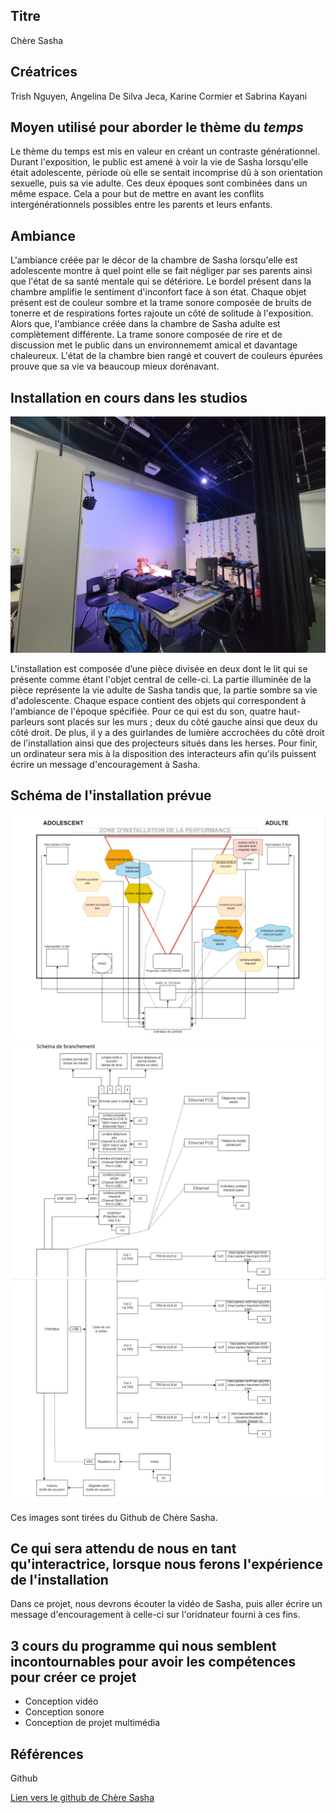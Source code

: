 ## Titre 

Chère Sasha

## Créatrices

Trish Nguyen, Angelina De Silva Jeca, Karine Cormier et Sabrina Kayani

## Moyen utilisé pour aborder le thème du *temps* 

Le thème du temps est mis en valeur en créant un contraste générationnel. Durant l'exposition, le public est amené à voir la vie de Sasha lorsqu'elle était adolescente, période où elle se sentait incomprise dû à son orientation sexuelle, puis sa vie adulte. Ces deux époques sont combinées dans un même espace. Cela a pour but de mettre en avant les conflits intergénérationnels possibles entre les parents et leurs enfants.

## Ambiance

L'ambiance créée par le décor de la chambre de Sasha lorsqu'elle est adolescente montre à quel point elle se fait négliger par ses parents ainsi que l'état de sa santé mentale qui se détériore. Le bordel présent dans la chambre amplifie le sentiment d'inconfort face à son état. Chaque objet présent est de couleur sombre et la trame sonore composée de bruits de tonerre et de respirations fortes rajoute un côté de solitude à l'exposition. Alors que, l'ambiance créée dans la chambre de Sasha adulte est complètement différente. La trame sonore composée de rire et de discussion met le public dans un environnememt amical et davantage chaleureux. L'état de la chambre bien rangé et couvert de couleurs épurées prouve que sa vie va beaucoup mieux dorénavant. 

## Installation en cours dans les studios 

![image de l'installation en cours de Chère Sasha](medias/photographies/photo_installation_projet_1.jpg)

L'installation est composée d’une pièce divisée en deux dont le lit qui se présente comme étant l'objet central de celle-ci. La partie illuminée de la pièce représente la vie adulte de Sasha tandis que, la partie sombre sa vie d'adolescente. Chaque espace contient des objets qui correspondent à l'ambiance de l'époque spécifiée. Pour ce qui est du son, quatre haut-parleurs sont placés sur les murs ; deux du côté gauche ainsi que deux du côté droit. De plus, il y a des guirlandes de lumière accrochées du côté droit de l'installation ainsi que des projecteurs situés dans les herses. Pour finir, un ordinateur sera mis à la disposition des interacteurs afin qu'ils puissent écrire un message d'encouragement à Sasha.

## Schéma de l'installation prévue 

![image du schéma de Chère Sasha](medias/schemas/schema_chere_sasha1.png)
![image du schéma de branchement de Chère Sasha](medias/schemas/schema_chere_sasha2.png)
![image du schéma de branchement de Chère Sasha](medias/schemas/schema_chere_sasha3.png)

Ces images sont tirées du Github de Chère Sasha. 

## Ce qui sera attendu de nous en tant qu'interactrice, lorsque nous ferons l'expérience de l'installation

Dans ce projet, nous devrons écouter la vidéo de Sasha, puis aller écrire un message d'encouragement à celle-ci sur l'oridnateur fourni à ces fins.

## 3 cours du programme qui nous semblent incontournables pour avoir les compétences pour créer ce projet 

 - Conception vidéo
 - Conception sonore
 - Conception de projet multimédia

## Références

Github 

[Lien vers le github de Chère Sasha](https://github.com/task-tim/Chere-Sasha)
